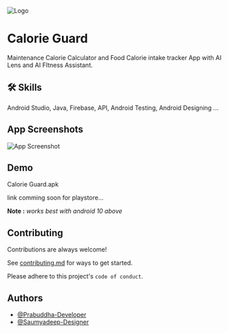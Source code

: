 
![Logo](https://i.ibb.co/BPSC0LG/Calorie-Guard.png)
# Calorie Guard

Maintenance Calorie Calculator and Food Calorie intake tracker App with AI Lens and AI FItness Assistant.

## 🛠 Skills
Android Studio, Java, Firebase, API, Android Testing, Android Designing ...
## App Screenshots

![App Screenshot](https://i.ibb.co/0QX4nMs/Picsart-24-01-26-12-08-44-486.jpg)

## Demo

Calorie Guard.apk

link comming soon for playstore...

 **Note :** *works best with android 10 above*
## Contributing

Contributions are always welcome!

See [contributing.md](contributing.md) for ways to get started.

Please adhere to this project's `code of conduct`.

## Authors

- [@Prabuddha-Developer](https://github.com/prabuddha369)
- [@Saumyadeep-Designer](https://github.com/saumyadeep0909)

